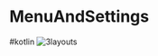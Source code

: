 # MenuAndSettings
#kotlin
![3layouts](https://user-images.githubusercontent.com/81194285/138364866-97576b92-00ab-4ab1-a399-d0e983235eae.png)
